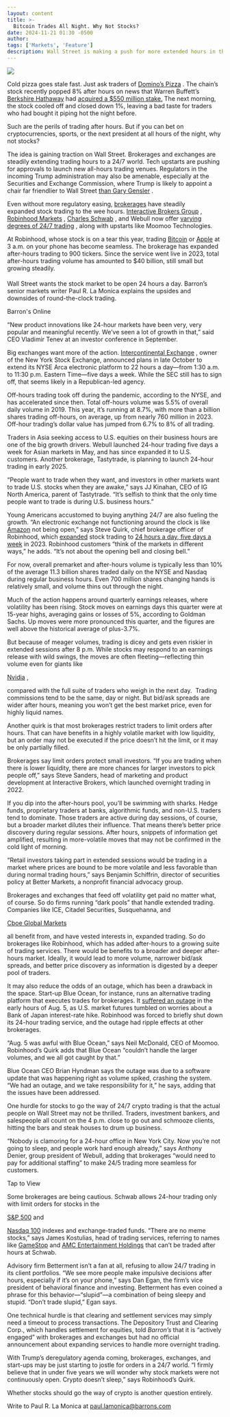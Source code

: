 ```yaml
---
layout: content
title: >-
  Bitcoin Trades All Night. Why Not Stocks?
date: 2024-11-21 01:30 -0500
author: 
tags: ['Markets', 'Feature']
description: Wall Street is making a push for more extended hours in the stock market, and Trump’s incoming regulators are likely to approve. What to know so you don’t lose your shirt.
---
```





 


 








![](https://images.barrons.com/im-79972653?width=548&height=365)






Cold pizza goes stale fast. Just ask traders of
[Domino’s Pizza](https://www.barrons.com/market-data/stocks/DPZ)
.
The chain’s stock recently popped 8% after hours on news that Warren Buffett’s
[Berkshire Hathaway](https://www.barrons.com/market-data/stocks/BRK.A)
had
[acquired a \$550 million stake.](https://www.barrons.com/articles/berkshire-hathaway-dominos-pizza-pool-stock-buy-92b3b674?mod=article_inline) 
The next morning, the stock cooled off and closed down 1%, leaving a bad taste for traders who had bought it piping hot the night before.


Such are the perils of trading after hours. But if you can bet on cryptocurrencies, sports, or the next president at all hours of the night, why not stocks? 


 The idea is gaining traction on Wall Street. Brokerages and exchanges are steadily extending trading hours to a 24/7 world. Tech upstarts are pushing for approvals to launch new all-hours trading venues. Regulators in the incoming Trump administration may also be amenable, especially at the Securities and Exchange Commission, where Trump is likely to appoint a chair far friendlier to Wall Street
[than Gary Gensler](https://www.barrons.com/articles/stock-market-sec-gary-gensler-81bee62a?mod=article_inline)
.


Even without more regulatory easing,
[brokerages](https://www.barrons.com/advisor/articles/charles-schwab-robinhood-brokerage-stocks-soar-trump-election-47ecaebc?mod=article_inline)
have steadily expanded stock trading to the wee hours.
[Interactive Brokers Group](https://www.barrons.com/market-data/stocks/IBKR)
,
[Robinhood Markets](https://www.barrons.com/market-data/stocks/HOOD)
,
[Charles Schwab](https://www.barrons.com/market-data/stocks/SCHW)
,
and Webull now offer
[varying degrees of 24/7 trading](https://www.barrons.com/advisor/articles/charles-schwab-24-hour-trading-d2981acc?mod=article_inline)
, along with upstarts like Moomoo Technologies.


At Robinhood, whose stock is on a tear this year, trading
[Bitcoin](https://www.barrons.com/market-data/cryptocurrencies/btcusd?iso=kraken&mod=article_chiclet)
or
[Apple](https://www.barrons.com/market-data/stocks/AAPL)
at 3 a.m. on your phone has become seamless. The brokerage has expanded after-hours trading to 900 tickers. Since the service went live in 2023, total after-hours trading volume has amounted to \$40 billion, still small but growing steadily.






#### 





Wall Street wants the stock market to be open 24 hours a day. Barron’s senior markets writer Paul R. La Monica explains the upsides and downsides of round-the-clock trading.

 
 Barron's Online
 






“New product innovations like 24-hour markets have been very, very popular and meaningful recently. We’ve seen a lot of growth in that,” said CEO Vladimir Tenev at an investor conference in September. 


Big exchanges want more of the action.
[Intercontinental Exchange](https://www.barrons.com/market-data/stocks/ICE)
,
owner of the New York Stock Exchange, announced plans in late October to extend its NYSE Arca electronic platform to 22 hours a day—from 1:30 a.m. to 11:30 p.m. Eastern Time—five days a week. While the SEC still has to sign off, that seems likely in a Republican-led agency.


Off-hours trading took off during the pandemic, according to the NYSE, and has accelerated since then. Total off-hours volume was 5.5% of overall daily volume in 2019. This year, it’s running at 8.7%, with more than a billion shares trading off-hours, on average, up from nearly 760 million in 2023. Off-hour trading’s dollar value has jumped from 6.7% to 8% of all trading. 


Traders in Asia seeking access to U.S. equities on their business hours are one of the big growth drivers. Webull launched 24-hour trading five days a week for Asian markets in May, and has since expanded it to U.S. customers. Another brokerage, Tastytrade, is planning to launch 24-hour trading in early 2025. 


“People want to trade when they want, and investors in other markets want to trade U.S. stocks when they are awake,” says JJ Kinahan, CEO of IG North America, parent of Tastytrade. “It’s selfish to think that the only time people want to trade is during U.S. business hours.”  


Young Americans accustomed to buying anything 24/7 are also fueling the growth. “An electronic exchange not functioning around the clock is like
[Amazon](https://www.barrons.com/market-data/stocks/AMZN)
not being open,” says Steve Quirk, chief brokerage officer of Robinhood, which
[expanded](https://www.barrons.com/articles/robinhood-markets-stock-price-trading-e738edf9?mod=article_inline) 
stock trading to
[24 hours a day, five days a week](https://newsroom.aboutrobinhood.com/the-robinhood-24-hour-market-is-here/?mod=article_inline)
in 2023. Robinhood customers “think of the markets in different ways,” he adds. “It’s not about the opening bell and closing bell.”


For now, overall premarket and after-hours volume is typically less than 10% of the average 11.3 billion shares traded daily on the NYSE and Nasdaq during regular business hours. Even 700 million shares changing hands is relatively small, and volume thins out through the night.






Much of the action happens around quarterly earnings releases, where volatility has been rising. Stock moves on earnings days this quarter were at 15-year highs, averaging gains or losses of 5%, according to Goldman Sachs. Up moves were more pronounced this quarter, and the figures are well above the historical average of plus-3.7%.


But because of meager volumes, trading is dicey and gets even riskier in extended sessions after 8 p.m. While stocks may respond to an earnings release with wild swings, the moves are often fleeting—reflecting thin volume even for giants like

 


[Nvidia](https://www.barrons.com/market-data/stocks/NVDA)
,

 compared with the full suite of traders who weigh in the next day. 
Trading commissions tend to be the same, day or night. But bid/ask spreads are wider after hours, meaning you won’t get the best market price, even for highly liquid names. 


Another quirk is that most brokerages restrict traders to limit orders after hours. That can have benefits in a highly volatile market with low liquidity, but an order may not be executed if the price doesn’t hit the limit, or it may be only partially filled. 


Brokerages say limit orders protect small investors. “If you are trading when there is lower liquidity, there are more chances for larger investors to pick people off,” says Steve Sanders, head of marketing and product development at Interactive Brokers, which launched overnight trading in 2022.


If you dip into the after-hours pool, you’ll be swimming with sharks. Hedge funds, proprietary traders at banks, algorithmic funds, and non-U.S. traders tend to dominate. Those traders are active during day sessions, of course, but a broader market dilutes their influence. That means there’s better price discovery during regular sessions. After hours, snippets of information get amplified, resulting in more-volatile moves that may not be confirmed in the cold light of morning. 


“Retail investors taking part in extended sessions would be trading in a market where prices are bound to be more volatile and less favorable than during normal trading hours,” says Benjamin Schiffrin, director of securities policy at Better Markets, a nonprofit financial advocacy group. 


Brokerages and exchanges that feed off volatility get paid no matter what, of course. So do firms running “dark pools” that handle extended trading. Companies like ICE, Citadel Securities, Susquehanna, and

 


[Cboe Global Markets](https://www.barrons.com/market-data/stocks/CBOE)
 

 all benefit from, and have vested interests in, expanded trading. So do brokerages like Robinhood, which has added after-hours to a growing suite of trading services. 
There would be benefits to a broader and deeper after-hours market. Ideally, it would lead to more volume, narrower bid/ask spreads, and better price discovery as information is digested by a deeper pool of traders. 


It may also reduce the odds of an outage, which has been a drawback in the space. Start-up Blue Ocean, for instance, runs an alternative trading platform that executes trades for brokerages. It
[suffered an outage](https://www.wsj.com/livecoverage/stock-market-today-dow-sp500-nasdaq-live-08-05-2024/card/key-platform-for-overnight-stock-trading-to-remain-offline-tonight-equBOp1ZszA05LRioTpb?mod=article_inline)
in the early hours of Aug. 5, as U.S. market futures tumbled on worries about a Bank of Japan interest-rate hike. Robinhood was forced to briefly shut down its 24-hour trading service, and the outage had ripple effects at other brokerages.


“Aug. 5 was awful with Blue Ocean,” says Neil McDonald, CEO of Moomoo. Robinhood’s Quirk adds that Blue Ocean “couldn’t handle the larger volumes, and we all got caught by that.”


Blue Ocean CEO Brian Hyndman says the outage was due to a software update that was happening right as volume spiked, crashing the system. “We had an outage, and we take responsibility for it,” he says, adding that the issues have been addressed.


One hurdle for stocks to go the way of 24/7 crypto trading is that the actual people on Wall Street may not be thrilled. Traders, investment bankers, and salespeople all count on the 4 p.m. close to go out and schmooze clients, hitting the bars and steak houses to drum up business. 


“Nobody is clamoring for a 24-hour office in New York City. Now you’re not going to sleep, and people work hard enough already,” says Anthony Denier, group president of Webull, adding that brokerages “would need to pay for additional staffing” to make 24/5 trading more seamless for customers. 






Tap to View




Some brokerages are being cautious. Schwab allows 24-hour trading only with limit orders for stocks in the

[S&P 500](https://www.barrons.com/market-data/indexes/spx?mod=article_chiclet)
and

[Nasdaq 100](https://www.barrons.com/market-data/indexes/ndx?mod=article_chiclet)
indexes and exchange-traded funds. “There are no meme stocks,” says James Kostulias, head of trading services, referring to names like
[GameStop](https://www.barrons.com/market-data/stocks/GME)
and
[AMC Entertainment Holdings](https://www.barrons.com/market-data/stocks/AMC)
that can’t be traded after hours at Schwab.


Advisory firm Betterment isn’t a fan at all, refusing to allow 24/7 trading in its client portfolios. “We see more people make impulsive decisions after hours, especially if it’s on your phone,” says Dan Egan, the firm’s vice president of behavioral finance and investing. Betterment has even coined a phrase for this behavior—“slupid”—a combination of being sleepy and stupid. “Don’t trade slupid,” Egan says.


One technical hurdle is that clearing and settlement services may simply need a timeout to process transactions. The Depository Trust and Clearing Corp., which handles settlement for equities, told
*Barron’s* 
that it is “actively engaged” with brokerages and exchanges but had no official announcement about expanding services to handle more overnight trading.


With Trump’s deregulatory agenda coming, brokerages, exchanges, and start-ups may be just starting to jostle for orders in a 24/7 world. “I firmly believe that in under five years we will wonder why stock markets were not continuously open. Crypto doesn’t sleep,” says Robinhood’s Quirk. 


Whether stocks should go the way of crypto is another question entirely.


Write to Paul R. La Monica at
[paul.lamonica@barrons.com](mailto:paul.lamonica@barrons.com)









